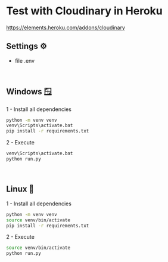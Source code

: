 # Test with Cloudinary in Heroku

https://elements.heroku.com/addons/cloudinary

## Settings ⚙️
* file .env

<br>

## Windows 🪟
1 - Install all dependencies
```bash
python -m venv venv
venv\Scripts\activate.bat
pip install -r requirements.txt
```

2 - Execute
```bash
venv\Scripts\activate.bat
python run.py
```

<br>

## Linux 🐧
1 - Install all dependencies
```bash
python -m venv venv
source venv/bin/activate
pip install -r requirements.txt
```

2 - Execute
```bash
source venv/bin/activate
python run.py
